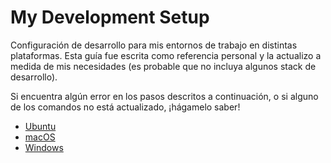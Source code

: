 # My Development Setup

Configuración de desarrollo para mis entornos de trabajo en distintas plataformas. Esta guía fue escrita como referencia personal y la actualizo a medida de mis necesidades (es probable que no incluya algunos stack de desarrollo).

Si encuentra algún error en los pasos descritos a continuación, o si alguno de los comandos no está actualizado, ¡hágamelo saber!

- [Ubuntu](https://github.com/ctrbts/my-dev-setup/blob/master/setup-ubuntu.md)
- [macOS](https://github.com/ctrbts/my-dev-setup/blob/master/setup-mac.md)
- [Windows](https://github.com/ctrbts/my-dev-setup/blob/master/setup-win.md)
